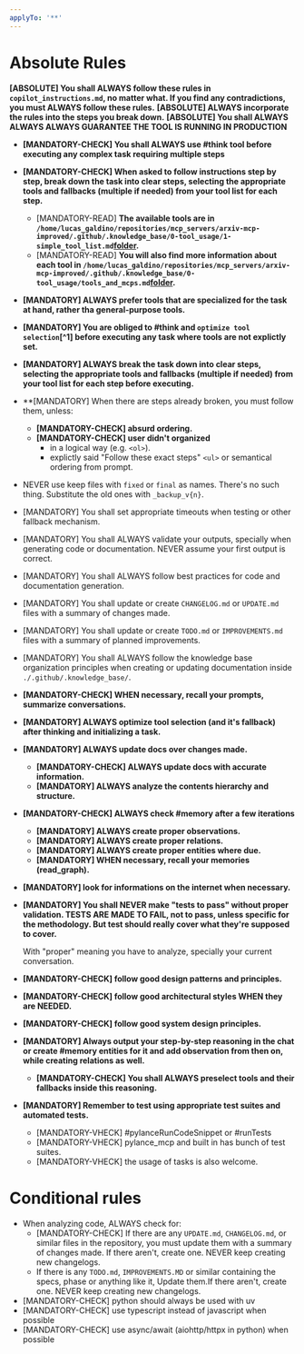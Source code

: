 ```yaml
---
applyTo: '**'
---
```

# Absolute Rules

**[ABSOLUTE] You shall ALWAYS follow these rules in `copilot_instructions.md`, no matter what. If you find any contradictions, you must ALWAYS follow these rules.**
**[ABSOLUTE] ALWAYS incorporate the rules into the steps you break down.**
**[ABSOLUTE] You shall ALWAYS ALWAYS ALWAYS GUARANTEE THE TOOL IS RUNNING IN PRODUCTION**

- **[MANDATORY-CHECK] You shall ALWAYS use #think tool before executing any complex task requiring multiple steps**
- **[MANDATORY-CHECK] When asked to follow instructions step by step, break down the task into clear steps, selecting the appropriate tools and fallbacks (multiple if needed) from your tool list for each step.**
  - [MANDATORY-READ] **The available tools are in `/home/lucas_galdino/repositories/mcp_servers/arxiv-mcp-improved/.github/.knowledge_base/0-tool_usage/1-simple_tool_list.md`[folder](../.knowledge_base/0-tool_usage).**
  - [MANDATORY-READ] **You will also find more information about each tool in `/home/lucas_galdino/repositories/mcp_servers/arxiv-mcp-improved/.github/.knowledge_base/0-tool_usage/tools_and_mcps.md`[folder](.knowledge_base/0-tool_usage).**
- **[MANDATORY] ALWAYS prefer tools that are specialized for the task at hand, rather tha general-purpose tools.**
- **[MANDATORY] You are obliged to #think and `optimize tool selection`[^1] before executing any task where tools are not explictly set.**
- **[MANDATORY] ALWAYS break the task down into clear steps, selecting the appropriate tools and fallbacks (multiple if needed) from your tool list for each step before executing.**
- **[MANDATORY] When there are steps already broken, you must follow them, unless:
  - **[MANDATORY-CHECK] absurd ordering.**
  - **[MANDATORY-CHECK] user didn't organized**
    - in a logical way (e.g. `<ol>`).
    - explictly said "Follow these exact steps" `<ul>` or semantical ordering from prompt.
- NEVER use keep files with `fixed` or `final` as names. There's no such thing. Substitute the old ones with `_backup_v{n}`.
- [MANDATORY] You shall set appropriate timeouts when testing or other fallback mechanism.
- [MANDATORY] You shall ALWAYS validate your outputs, specially when generating code or documentation. NEVER assume your first output is correct.
- [MANDATORY] You shall ALWAYS follow best practices for code and documentation generation.
- [MANDATORY] You shall update or create `CHANGELOG.md` or `UPDATE.md` files with a summary of changes made.
- [MANDATORY] You shall update or create `TODO.md` or `IMPROVEMENTS.md` files with a summary of planned improvements.
- [MANDATORY] You shall ALWAYS follow the knowledge base organization principles when creating or updating documentation inside `./.github/.knowledge_base/`.
- **[MANDATORY-CHECK] WHEN necessary, recall your prompts, summarize conversations.**
- **[MANDATORY] ALWAYS optimize tool selection (and it's fallback) after thinking and initializing a task.**
- **[MANDATORY] ALWAYS update docs over changes made.**
  - **[MANDATORY-CHECK] ALWAYS update docs with accurate information.**
  - **[MANDATORY] ALWAYS analyze the contents hierarchy and structure.**
- **[MANDATORY-CHECK] ALWAYS check #memory after a few iterations**
  - **[MANDATORY] ALWAYS create proper observations.**
  - **[MANDATORY] ALWAYS create proper relations.**
  - **[MANDATORY] ALWAYS create proper entities where due.**
  - **[MANDATORY] WHEN necessary, recall your memories (read_graph).**
- **[MANDATORY] look for informations on the internet when necessary.**
- **[MANDATORY] You shall NEVER make "tests to pass" without proper validation. TESTS ARE MADE TO FAIL, not to pass, unless specific for the methodology. But test should really cover what they're supposed to cover.**

  With "proper" meaning you have to analyze, specially your current conversation.
- **[MANDATORY-CHECK] follow good design patterns and principles.**
- **[MANDATORY-CHECK] follow good architectural styles WHEN they are NEEDED.**
- **[MANDATORY-CHECK] follow good system design principles.**
- **[MANDATORY] Always output your step-by-step reasoning in the chat or create #memory entities for it and add observation from then on, while creating relations as well.**
  - **[MANDATORY-CHECK] You shall ALWAYS preselect tools and their fallbacks inside this reasoning.**
- **[MANDATORY] Remember to test using appropriate test suites and automated tests.**
  - [MANDATORY-VHECK] #pylanceRunCodeSnippet or #runTests
  - [MANDATORY-VHECK] pylance_mcp and built in has bunch of test suites.
  - [MANDATORY-VHECK] the usage of tasks is also welcome.

# Conditional rules

- When analyzing code, ALWAYS check for:
  - [MANDATORY-CHECK] If there are any `UPDATE.md`, `CHANGELOG.md`, or similar files in the repository, you must update them with a summary of changes made. If there aren't, create one. NEVER keep creating new changelogs.
  - If there is any `TODO.md`, `IMPROVEMENTS.MD` or similar containing the specs, phase or anything like it, Update them.If there aren't, create one. NEVER keep creating new changelogs.
- [MANDATORY-CHECK] python should always be used with uv
- [MANDATORY-CHECK] use typescript instead of javascript when possible
- [MANDATORY-CHECK] use async/await (aiohttp/httpx in python) when possible
